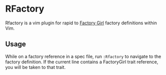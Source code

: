 RFactory
========

Rfactory is a vim plugin for rapid to [Factory Girl][] factory definitions
within Vim.

[Factory Girl]: https://github.com/thoughtbot/factory_girl

Usage
-----

While on a factory reference in a spec file, run `:Rfactory` to navigate to
the factory definition. If the current line contains a FactoryGirl trait
reference, you will be taken to that trait.
